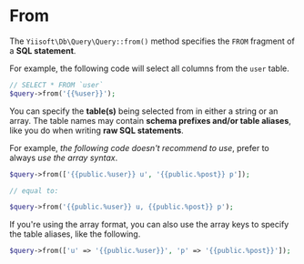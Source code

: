 # From

The `Yiisoft\Db\Query\Query::from()` method specifies the `FROM` fragment of a **SQL statement**.

For example, the following code will select all columns from the `user` table.

```php
// SELECT * FROM `user`
$query->from('{{%user}}');
```

You can specify the **table(s)** being selected from in either a string or an array. The table names may contain **schema prefixes and/or table aliases**, like you do when writing **raw SQL statements**.

For example, *the following code doesn't recommend to use*, prefer to always *use the array syntax*.

```php
$query->from(['{{public.%user}} u', '{{public.%post}} p']);

// equal to:

$query->from('{{public.%user}} u, {{public.%post}} p');
```

If you're using the array format, you can also use the array keys to specify the table aliases, like the following.

```php
$query->from(['u' => '{{public.%user}}', 'p' => '{{public.%post}}']);
```
